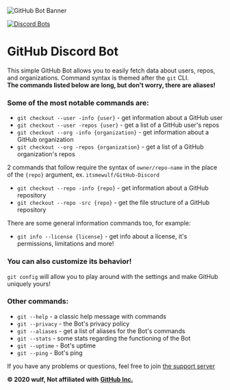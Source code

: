 ![GitHub Bot Banner](https://media.discordapp.net/attachments/756583860736753774/768421886937006100/github.png?width=1443&height=361)

[![Discord Bots](https://top.gg/api/widget/761269120691470357.svg)](https://top.gg/bot/761269120691470357)

# GitHub Discord Bot

This simple GitHub Bot allows you to easily fetch data about users, repos, and organizations.
Command syntax is themed after the `git` CLI.<br/>**The commands listed below are long, but don't worry, there are aliases!**

### Some of the most notable commands are:
- `git checkout --user -info {user}` - get information about a GitHub user
- `git checkout --user -repos {user}` - get a list of a GitHub user's repos
- `git checkout --org -info {organization}` - get information about a GitHub organization
- `git checkout --org -repos {organization}` - get a list of a GitHub organization's repos

2 commands that follow require the syntax of `owner/repo-name` in the place of the `{repo}` argument, ex. `itsmewulf/GitHub-Discord`

- `git checkout --repo -info {repo}` - get information about a GitHub repository
- `git checkout --repo -src {repo}` - get the file structure of a GitHub repository

There are some general information commands too, for example:
- `git info --license {license}` - get info about a license, it's permissions, limitations and more!

### You can also customize its behavior!
`git config` will allow you to play around with the settings and make GitHub uniquely yours!

### Other commands:
- `git --help` - a classic help message with commands
- `git --privacy` - the Bot's privacy policy
- `git --aliases` - get a list of aliases for the Bot's commands
- `git --stats` - some stats regarding the functioning of the Bot
- `git --uptime` - Bot's uptime
- `git --ping` - Bot's ping

If you have any problems or questions, feel free to join [the support server](https://discord.gg/3e5fwpA)

**© 2020 wulf, Not affiliated with** [**GitHub Inc.**](https://github.com/)
